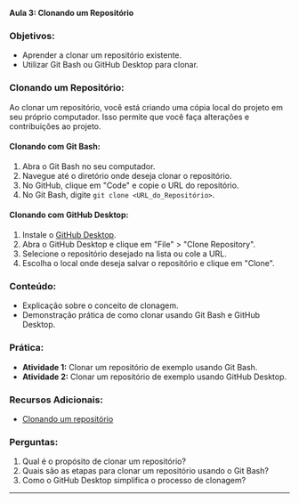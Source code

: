 **Aula 3: Clonando um Repositório**

### Objetivos:

- Aprender a clonar um repositório existente.
- Utilizar Git Bash ou GitHub Desktop para clonar.

### Clonando um Repositório:

Ao clonar um repositório, você está criando uma cópia local do projeto em seu próprio computador. Isso permite que você faça alterações e contribuições ao projeto.

#### Clonando com Git Bash:

1. Abra o Git Bash no seu computador.
2. Navegue até o diretório onde deseja clonar o repositório.
3. No GitHub, clique em "Code" e copie o URL do repositório.
4. No Git Bash, digite `git clone <URL_do_Repositório>`.

#### Clonando com GitHub Desktop:

1. Instale o [GitHub Desktop](https://desktop.github.com/).
2. Abra o GitHub Desktop e clique em "File" > "Clone Repository".
3. Selecione o repositório desejado na lista ou cole a URL.
4. Escolha o local onde deseja salvar o repositório e clique em "Clone".

### Conteúdo:

- Explicação sobre o conceito de clonagem.
- Demonstração prática de como clonar usando Git Bash e GitHub Desktop.

### Prática:

- **Atividade 1:** Clonar um repositório de exemplo usando Git Bash.
- **Atividade 2:** Clonar um repositório de exemplo usando GitHub Desktop.

### Recursos Adicionais:

- [Clonando um repositório](https://docs.github.com/pt/get-started/quickstart/fork-a-repo)

### Perguntas:

1. Qual é o propósito de clonar um repositório?
2. Quais são as etapas para clonar um repositório usando o Git Bash?
3. Como o GitHub Desktop simplifica o processo de clonagem?

---
